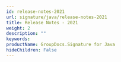 ```yaml
---
id: release-notes-2021
url: signature/java/release-notes-2021
title: Release Notes - 2021
weight: 2
description: ""
keywords: 
productName: GroupDocs.Signature for Java
hideChildren: False
---
```

